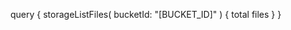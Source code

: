 query {
    storageListFiles(
        bucketId: "[BUCKET_ID]"
    ) {
        total
        files
    }
}
